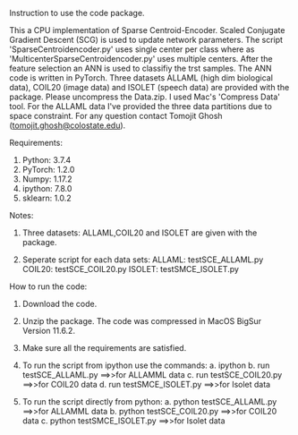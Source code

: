 Instruction to use the code package.

This a CPU implementation of Sparse Centroid-Encoder. Scaled Conjugate Gradient Descent (SCG)
is used to update network parameters. The script 'SparseCentroidencoder.py' uses single center
per class where as 'MulticenterSparseCentroidencoder.py' uses multiple centers. After the feature
selection an ANN is used to classifiy the trst samples. The ANN code is written in PyTorch.
Three datasets ALLAML (high dim biological data), COIL20 (image data) and ISOLET (speech data) are
provided with the package. Please uncompress the Data.zip. I used Mac's 'Compress Data' tool. For
the ALLAML data I've provided the three data partitions due to space constraint.
For any question contact Tomojit Ghosh (tomojit.ghosh@colostate.edu).


Requirements:
1. Python: 3.7.4
2. PyTorch: 1.2.0
3. Numpy: 1.17.2
4. ipython: 7.8.0
5. sklearn: 1.0.2


Notes: 
1. Three datasets: ALLAML,COIL20 and ISOLET are given with the package.

2. Seperate script for each data sets:
		ALLAML: testSCE_ALLAML.py
		COIL20: testSCE_COIL20.py
		ISOLET: testSMCE_ISOLET.py

How to run the code:
1. Download the code.

2. Unzip the package. The code was compressed in MacOS BigSur Version 11.6.2.

3. Make sure all the requirements are satisfied.

4. To run the script from ipython use the commands:
    a. ipython
	b. run testSCE_ALLAML.py ==>>for ALLAMML data
	c. run testSCE_COIL20.py ==>>for COIL20 data
	d. run testSMCE_ISOLET.py ==>>for Isolet data
5. To run the script directly from python:
    a. python testSCE_ALLAML.py ==>>for ALLAMML data
    b. python testSCE_COIL20.py ==>>for COIL20 data
    c. python testSMCE_ISOLET.py ==>>for Isolet data
